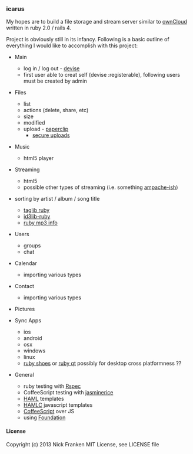### icarus
My hopes are to build a file storage and stream server similar to [ownCloud](http://owncloud.org/) written in ruby 2.0 / rails 4.

Project is obviously still in its infancy.  Following is a basic outline of everything I would like to accomplish with this project:

* Main
	* log in / log out - [devise](https://github.com/plataformatec/devise)
	* first user able to creat self (devise :registerable), following users must be created by admin

* Files
	* list
	* actions (delete, share, etc)
	* size
	* modified
	* upload - [paperclip](https://github.com/thoughtbot/paperclip)
		* [secure uploads](http://thewebfellas.com/blog/2009/8/29/protecting-your-paperclip-downloads)

* Music
	* html5 player
* Streaming
	* html5
	* possible other types of streaming (i.e. something [ampache-ish](http://ampache.org/wiki/start))

* sorting by artist / album / song title
	* [taglib ruby](https://github.com/robinst/taglib-ruby)
	* [id3lib-ruby](http://id3lib-ruby.rubyforge.org/)
	* [ruby mp3 info](https://github.com/arbarlow/ruby-mp3info)

* Users
	* groups
	* chat

* Calendar
	* importing various types

* Contact
	* importing various types

* Pictures

* Sync Apps
	* ios
	* android
	* osx
	* windows
	* linux
	* [ruby shoes](http://shoesrb.com/) or [ruby qt](http://zetcode.com/gui/rubyqt/) possibly for desktop cross platformness ??


* General
	* ruby testing with [Rspec](https://github.com/rspec/rspec-rails)
	* CoffeeScript testing with [jasminerice](https://github.com/bradphelan/jasminerice)
	* [HAML](https://github.com/indirect/haml-rails) templates
	* [HAMLC](https://github.com/netzpirat/haml_coffee_assets) javascript templates
	* [CoffeeScript](http://coffeescript.org/) over JS
	* using [Foundation](http://foundation.zurb.com/)

#### License
Copyright (c) 2013 Nick Franken
MIT License, see LICENSE file
